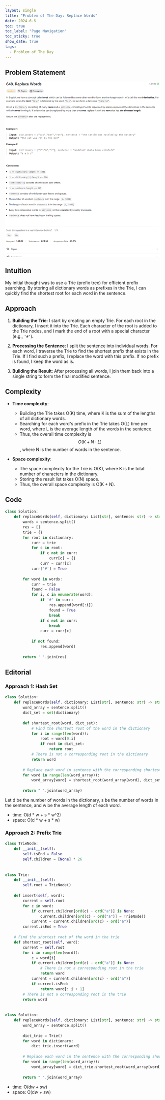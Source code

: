 ```yaml
---
layout: single
title: "Problem of The Day: Replace Words"
date: 2024-6-6
toc: true
toc_label: "Page Navigation"
toc_sticky: true
show_date: true
tags:
  - Problem of The Day
---
```


## Problem Statement

![prob-648](/assets/images/2024-06-06_19-22-42-problem-648.png)

## Intuition

My initial thought was to use a Trie (prefix tree) for efficient prefix searching. By storing all dictionary words as prefixes in the Trie, I can quickly find the shortest root for each word in the sentence.

## Approach

1. **Building the Trie**: I start by creating an empty Trie. For each root in the dictionary, I insert it into the Trie. Each character of the root is added to the Trie nodes, and I mark the end of a root with a special character (e.g., `'#'`).

2. **Processing the Sentence**: I split the sentence into individual words. For each word, I traverse the Trie to find the shortest prefix that exists in the Trie. If I find such a prefix, I replace the word with this prefix. If no prefix is found, I keep the word as is.

3. **Building the Result**: After processing all words, I join them back into a single string to form the final modified sentence.

## Complexity

- **Time complexity**:

  - Building the Trie takes O(K) time, where K is the sum of the lengths of all dictionary words.
  - Searching for each word's prefix in the Trie takes O(L) time per word, where L is the average length of the words in the sentence.
  - Thus, the overall time complexity is $$O(K + N \cdot L)$$, where N is the number of words in the sentence.

- **Space complexity**:
  - The space complexity for the Trie is O(K), where K is the total number of characters in the dictionary.
  - Storing the result list takes O(N) space.
  - Thus, the overall space complexity is O(K + N).

## Code

```python
class Solution:
    def replaceWords(self, dictionary: List[str], sentence: str) -> str:
        words = sentence.split()
        res = []
        trie = {}
        for root in dictionary:
            curr = trie
            for c in root:
                if c not in curr:
                    curr[c] = {}
                curr = curr[c]
            curr['#'] = True

        for word in words:
            curr = trie
            found = False
            for i, c in enumerate(word):
                if '#' in curr:
                    res.append(word[:i])
                    found = True
                    break
                if c not in curr:
                    break
                curr = curr[c]

            if not found:
                res.append(word)

        return ' '.join(res)
```

## Editorial

### Approach 1: Hash Set

```python
class Solution:
    def replaceWords(self, dictionary: List[str], sentence: str) -> str:
        word_array = sentence.split()
        dict_set = set(dictionary)

        def shortest_root(word, dict_set):
            # Find the shortest root of the word in the dictionary
            for i in range(len(word)):
                root = word[0:i]
                if root in dict_set:
                    return root
            # There is not a corresponding root in the dictionary
            return word

        # Replace each word in sentence with the corresponding shortest root
        for word in range(len(word_array)):
            word_array[word] = shortest_root(word_array[word], dict_set)

        return " ".join(word_array)
```

Let d be the number of words in the dictionary, s be the number of words in the sentence, and w be the average length of each word.

- time: O(d * w  + s * w^2)
- space: O(d * w + s * w)

### Approach 2: Prefix Trie

```python
class TrieNode:
    def __init__(self):
        self.isEnd = False
        self.children = [None] * 26


class Trie:
    def __init__(self):
        self.root = TrieNode()

    def insert(self, word):
        current = self.root
        for c in word:
            if current.children[ord(c) - ord("a")] is None:
                current.children[ord(c) - ord("a")] = TrieNode()
            current = current.children[ord(c) - ord("a")]
        current.isEnd = True

    # Find the shortest root of the word in the trie
    def shortest_root(self, word):
        current = self.root
        for i in range(len(word)):
            c = word[i]
            if current.children[ord(c) - ord("a")] is None:
                # There is not a corresponding root in the trie
                return word
            current = current.children[ord(c) - ord("a")]
            if current.isEnd:
                return word[: i + 1]
        # There is not a corresponding root in the trie
        return word


class Solution:
    def replaceWords(self, dictionary: List[str], sentence: str) -> str:
        word_array = sentence.split()

        dict_trie = Trie()
        for word in dictionary:
            dict_trie.insert(word)

        # Replace each word in the sentence with the corresponding shortest root
        for word in range(len(word_array)):
            word_array[word] = dict_trie.shortest_root(word_array[word])

        return " ".join(word_array)
```

- time: O(d*w + s*w)
- space: O(d*w + s*w)